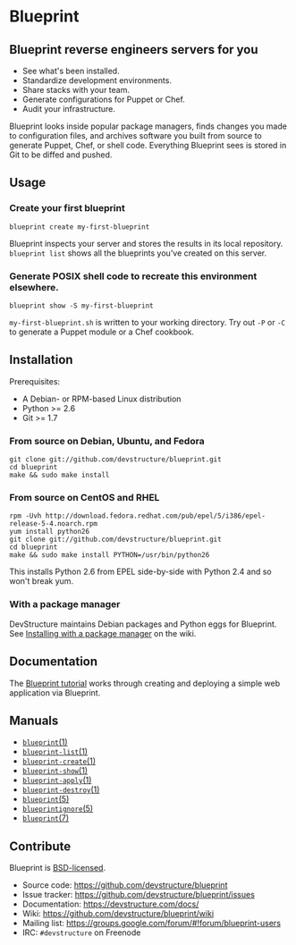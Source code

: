 # Blueprint

## Blueprint reverse engineers servers for you

* See what's been installed.
* Standardize development environments.
* Share stacks with your team.
* Generate configurations for Puppet or Chef.
* Audit your infrastructure.

Blueprint looks inside popular package managers, finds changes you made to configuration files, and archives software you built from source to generate Puppet, Chef, or shell code.  Everything Blueprint sees is stored in Git to be diffed and pushed.

## Usage

### Create your first blueprint

	blueprint create my-first-blueprint

Blueprint inspects your server and stores the results in its local repository.  `blueprint list` shows all the blueprints you've created on this server.

### Generate POSIX shell code to recreate this environment elsewhere.

	blueprint show -S my-first-blueprint

`my-first-blueprint.sh` is written to your working directory.  Try out `-P` or `-C` to generate a Puppet module or a Chef cookbook.

## Installation

Prerequisites:

* A Debian- or RPM-based Linux distribution
* Python >= 2.6
* Git >= 1.7

### From source on Debian, Ubuntu, and Fedora

	git clone git://github.com/devstructure/blueprint.git
	cd blueprint
	make && sudo make install

### From source on CentOS and RHEL

	rpm -Uvh http://download.fedora.redhat.com/pub/epel/5/i386/epel-release-5-4.noarch.rpm
	yum install python26
	git clone git://github.com/devstructure/blueprint.git
	cd blueprint
	make && sudo make install PYTHON=/usr/bin/python26

This installs Python 2.6 from EPEL side-by-side with Python 2.4 and so won't break yum.

### With a package manager

DevStructure maintains Debian packages and Python eggs for Blueprint.  See [Installing with a package manager](https://github.com/devstructure/blueprint/wiki/Installing-with-a-package-manager) on the wiki.

## Documentation

The [Blueprint tutorial](https://devstructure.com/docs/tutorial.html) works through creating and deploying a simple web application via Blueprint.

## Manuals

* [`blueprint`(1)](http://devstructure.github.com/blueprint/blueprint.1.html)
* [`blueprint-list`(1)](http://devstructure.github.com/blueprint/blueprint-list.1.html)
* [`blueprint-create`(1)](http://devstructure.github.com/blueprint/blueprint-create.1.html)
* [`blueprint-show`(1)](http://devstructure.github.com/blueprint/blueprint-show.1.html)
* [`blueprint-apply`(1)](http://devstructure.github.com/blueprint/blueprint-apply.1.html)
* [`blueprint-destroy`(1)](http://devstructure.github.com/blueprint/blueprint-destroy.1.html)
* [`blueprint`(5)](http://devstructure.github.com/blueprint/blueprint.5.html)
* [`blueprintignore`(5)](http://devstructure.github.com/blueprint/blueprintignore.5.html)
* [`blueprint`(7)](http://devstructure.github.com/blueprint/blueprint.7.html)

## Contribute

Blueprint is [BSD-licensed](https://github.com/devstructure/blueprint/blob/master/LICENSE).

* Source code: <https://github.com/devstructure/blueprint>
* Issue tracker: <https://github.com/devstructure/blueprint/issues>
* Documentation: <https://devstructure.com/docs/>
* Wiki: <https://github.com/devstructure/blueprint/wiki>
* Mailing list: <https://groups.google.com/forum/#!forum/blueprint-users>
* IRC: `#devstructure` on Freenode
